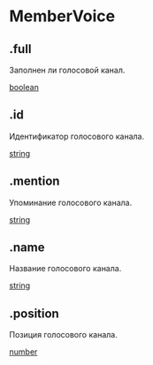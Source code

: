 # MemberVoice

## .full

Заполнен ли голосовой канал.

[boolean](https://developer.mozilla.org/ru/docs/Web/JavaScript/Reference/Global\_Objects/Boolean)

## .id

Идентификатор голосового канала.

[string](https://developer.mozilla.org/ru/docs/Web/JavaScript/Reference/Global\_Objects/String)

## .mention

Упоминание голосового канала.

[string](https://developer.mozilla.org/ru/docs/Web/JavaScript/Reference/Global\_Objects/String)

## .name

Название голосового канала.

[string](https://developer.mozilla.org/ru/docs/Web/JavaScript/Reference/Global\_Objects/String)

## .position

Позиция голосового канала.

[number](https://developer.mozilla.org/ru/docs/Web/JavaScript/Reference/Global\_Objects/Number)
